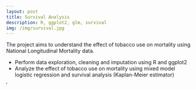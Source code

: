 ```yaml
---
layout: post
title: Survival Analysis
description: R, ggplot2, glm, survival
img: /img/survival.jpg
---
```


The project aims to understand the effect of tobacco use on mortality using National Longitudinal Mortality data.
- Perform data exploration, cleaning and imputation using R and ggplot2
- Analyze the effect of tobacco use on mortality using mixed model logistic regression and survival analysis (Kaplan-Meier estimator)

<div>
	<img class="col" src="{{ site.baseurl }}/img/survival.jpg" alt="" title="Survival Analysis" border="1"/>
</div>
